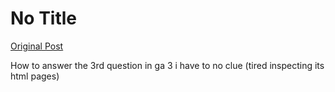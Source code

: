 # No Title

[Original Post](https://discourse.onlinedegree.iitm.ac.in/t/163247/133)

<p>How to answer the 3rd question in ga 3 i have to no clue (tired inspecting its html pages)</p>